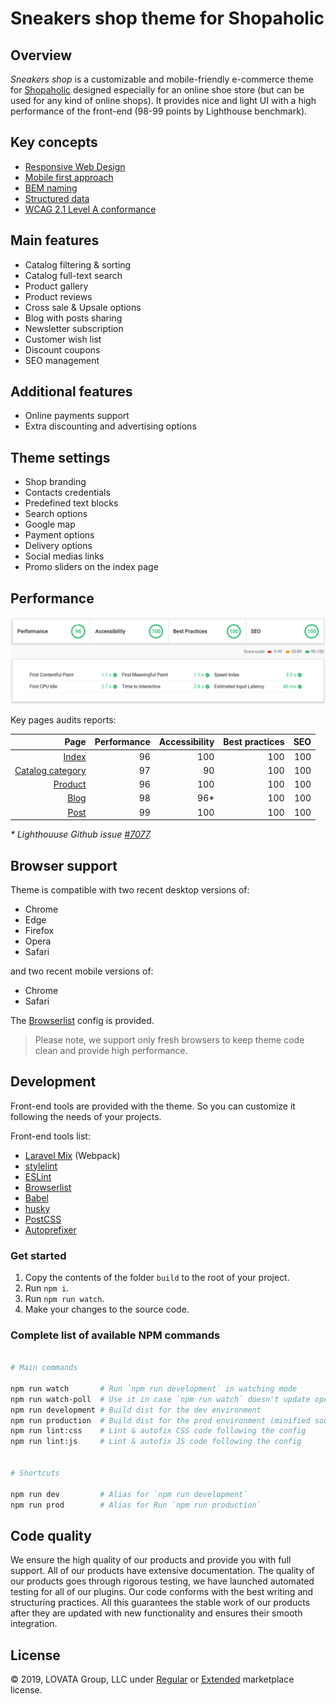 # Sneakers shop theme for Shopaholic
## Overview

_Sneakers shop_ is a customizable and mobile-friendly e-commerce theme for [Shopaholic](https://octobercms.com/plugin/lovata-shopaholic) designed especially for an online shoe store (but can be used for any kind of online shops). It provides nice and light UI with a high performance of the front-end (98-99 points by Lighthouse benchmark).

## Key concepts

* [Responsive Web Design](https://developers.google.com/search/mobile-sites/mobile-seo/responsive-design)
* [Mobile first approach](https://developers.google.com/search/mobile-sites/mobile-first-indexing)
* [BEM naming](https://en.bem.info/methodology/naming-convention/)
* [Structured data](https://developers.google.com/search/docs/guides/sd-policies)
* [WCAG 2.1 Level A conformance](https://www.w3.org/TR/WCAG20/#conformance) 

## Main features

* Catalog filtering & sorting
* Catalog full-text search
* Product gallery
* Product reviews
* Cross sale & Upsale options
* Blog with posts sharing
* Newsletter subscription
* Customer wish list
* Discount coupons
* SEO management

## Additional features

* Online payments support
* Extra discounting and advertising options

## Theme settings

* Shop branding
* Contacts credentials
* Predefined text blocks
* Search options
* Google map
* Payment options
* Delivery options
* Social medias links
* Promo sliders on the index page

## Performance

![Lighthouse audit results](assets/description/lighthouse-audit.png)

Key pages audits reports:

| Page             | Performance   | Accessibility  | Best practices | SEO  |
| ---------------: | ------------: | -------------: | -------------: | ---: |
| [Index](https://lighthouse-dot-webdotdevsite.appspot.com/lh/html?url=https://sneakers.shopaholic.dev)            |            96 |            100 |            100 |  100 |
| [Catalog category](https://lighthouse-dot-webdotdevsite.appspot.com/lh/html?url=https://sneakers.shopaholic.dev/women) |            97 |             90 |            100 |  100 |
| [Product](https://lighthouse-dot-webdotdevsite.appspot.com/lh/html?url=https://sneakers.shopaholic.dev/women/run-swift-fr-1)          |            96 |            100 |            100 |  100 |
| [Blog](https://lighthouse-dot-webdotdevsite.appspot.com/lh/html?url=https://sneakers.shopaholic.dev/news)             |            98 |            96* |            100 |  100 |
| [Post](https://lighthouse-dot-webdotdevsite.appspot.com/lh/html?url=https://sneakers.shopaholic.dev/news/bonbon-icing-gingerbread-cheesecake-pie-candy)             |            99 |            100 |            100 |  100 |

_* Lighthouuse Github issue [#7077](https://github.com/GoogleChrome/lighthouse/issues/7077)._

## Browser support

Theme is compatible with two recent desktop versions of:
* Chrome
* Edge
* Firefox
* Opera
* Safari

and two recent mobile versions of:
* Chrome
* Safari

The [Browserlist](https://github.com/browserslist/browserslist) config is provided.

> Please note, we support only fresh browsers to keep theme code clean and provide high performance.

## Development

Front-end tools are provided with the theme. So you can customize it following the needs of your projects.

Front-end tools list:
* [Laravel Mix](https://laravel.com/docs/5.8/mix) (Webpack)
* [stylelint](https://stylelint.io)
* [ESLint](https://eslint.org)
* [Browserlist](https://github.com/browserslist/browserslist)
* [Babel](https://babeljs.io)
* [husky](https://github.com/typicode/husky)
* [PostCSS](https://postcss.org)
* [Autoprefixer](https://github.com/postcss/autoprefixer)

### Get started

1. Copy the contents of the folder `build` to the root of your project.
2. Run `npm i`.
3. Run `npm run watch`.
4. Make your changes to the source code.
<!-- TODO: Add the list of the front-end dependencies -->

### Complete list of available NPM commands

```bash

# Main commands

npm run watch       # Run `npm run development` in watching mode
npm run watch-poll  # Use it in case `npm run watch` doesn't update opened page
npm run development # Build dist for the dev environment
npm run production  # Build dist for the prod environment (minified source code)
npm run lint:css    # Lint & autofix CSS code following the config
npm run lint:js     # Lint & autofix JS code following the config


# Shortcuts

npm run dev         # Alias for `npm run development`
npm run prod        # Alias for Run `npm run production`
```

## Code quality

We ensure the high quality of our products and provide you with full support. All of our products have extensive documentation. The quality of our products goes through rigorous testing, we have launched automated testing for all of our plugins. Our code conforms with the best writing and structuring practices. All this guarantees the stable work of our products after they are updated with new functionality and ensures their smooth integration.

## License

© 2019, LOVATA Group, LLC under [Regular](https://octobercms.com/help/license/regular) or [Extended](https://octobercms.com/help/license/extended) marketplace license.
